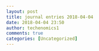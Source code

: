 ```yaml
---
layout: post
title: journal entries 2018-04-04
date: 2018-04-04 23:50
author: techenomics1
comments: true
categories: [Uncategorized]
---
```


